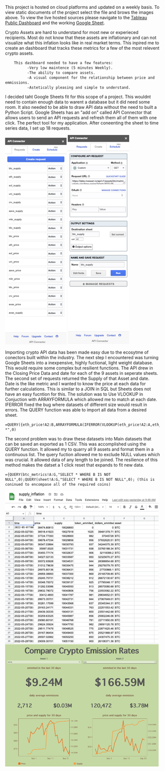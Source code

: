 This project is hosted on cloud platforms and updated on a weekly basis. To view static documents of the project select the file and brows the images above. To view the live hosted sources please navigate to the [Tableau Public Dashboard](https://public.tableau.com/app/profile/ian.patete/viz/CryptoEmmisionsDashboard/Dashboard1) and the working [Google Sheet](https://docs.google.com/spreadsheets/d/1Q5B2RS-O3zRHBMSQaXPVrWsegu3yrsxECwC2HTxcd1U/edit#gid=997172495).

Crypto Assets are hard to understand for most new or experieced recipients. Most do not know that these assets are inflationary and can not visualize what this infation looks like in real market terms. This inpired me to create an dashboard that tracks these metrics for a few of the most relevent crypto assets. 

        This dashboard needed to have a few features:
              -Very low maintence (5 minutes Weekly).
              -The ability to compare assets.
              -A visual component for the relationship between price and emmissions. 
              -Astetically pleasing and simple to understand. 
    
I decided taht Google Sheets fit for this scope of a project. This wouldnt need to contain enough data to warent a database but it did need some room. It also needed to be able to draw API data without the need to built a Python Script. Google Sheets has an "add on" called API Connector that allows users to send an API requests and refresh them all of them with one click. The perfect tool for my application. After coneenting the sheet to time series data, I set up 18 requests. 

<img src='https://github.com/ianpatete/Portfolio-Projects/blob/main/Crypto-Inflation-Dashboard/images/Screen%20Shot%202022-09-26%20at%201.56.08%20PM.png' width='200'>    <img src='https://github.com/ianpatete/Portfolio-Projects/blob/main/Crypto-Inflation-Dashboard/images/Screen%20Shot%202022-09-26%20at%201.56.29%20PM.png' width='200'>

Importing crypto API data has been made easy due to the ecosytme of conectors built within the industry. The next step I encountered was turning Google Sheets into a inexpensive, highly fuctional, light weight database. This would require some complex but resilient functions. The API drew in the Closing Price Data and date for each of the 9 assets in seperate sheets. The second set of requests returned the Supply of that Asset and date. Date is the like metric and I wanted to know the price at each data for further calculations. This is similar to a JOIN in SQL but Sheets does not have an easy fucntion for this. The solution was to Use VLOOKUP in Conjuction with ARRAYFORMULA which allowed me to match at each date. IFERROR fixed the bug where datasets of different size would result in errors. The QUERY function was able to import all data from a desired sheet.

    =QUERY({eth_price!A2:B,ARRAYFORMULA(IFERROR(VLOOKUP(eth_price!A2:A,eth_supply!$A:B,2,0),""))},"SELECT *",0)

The second problem was to draw these datasets into Main datasets that can be saved an exported as 1 CSV. This was accomplished using the QUERY function. It allowed my to quarry all 9 assets and format them in a continuous list. The query fuction allowed me to exclude NULL values which was crucial. It allowed data of any length to be joined. The resilience of this method makes the datset a 1 click reset that expands to fit new data. 

    ={QUERY(btc_metrics!A:G,"SELECT * WHERE B IS NOT NULL",0);QUERY(sheet!A:G,"SELECT * WHERE B IS NOT NULL",0); (this is coninued to encompase all of the required coins)


<img src='https://github.com/ianpatete/Portfolio-Projects/blob/main/Crypto-Inflation-Dashboard/images/Screen%20Shot%202022-09-27%20at%208.43.41%20AM.png' width='500'>



<img src='https://github.com/ianpatete/Portfolio-Projects/blob/main/Crypto-Inflation-Dashboard/images/Screen%20Shot%202022-09-26%20at%209.53.21%20AM.png' width='500'>







